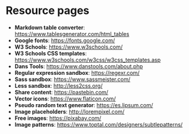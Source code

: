 # Resource pages

* **Markdown table converter**: https://www.tablesgenerator.com/html_tables
* **Google fonts**: https://fonts.google.com/
* **W3 Schools**: https://www.w3schools.com/
* **W3 Schools CSS templates**: https://www.w3schools.com/w3css/w3css_templates.asp
* **Dans Tools**: https://www.danstools.com/about.php
* **Regular expression sandbox**: https://regexr.com/
* **Sass sandbox**: https://www.sassmeister.com/
* **Less sandbox**: http://less2css.org/
* **Share content**: https://pastebin.com/
* **Vector icons**: https://www.flaticon.com/
* **Pseudo random text generator**: https://es.lipsum.com/
* **Image placeholders**: http://lorempixel.com/
* **Free images**: https://pixabay.com/
* **Image patterns**: https://www.toptal.com/designers/subtlepatterns/

